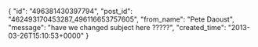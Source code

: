  {
   "id": "496381430397794",
   "post_id": "462493170453287_496116653757605",
   "from_name": "Pete Daoust",
   "message": "have we changed subject here ?????",
   "created_time": "2013-03-26T15:10:53+0000"
 }
